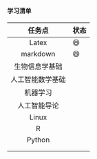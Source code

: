 #### 学习清单


|      任务点      | 状态    |
| :--------------: | ------- |
|      Latex       | :smile: |
|     markdown     | :smile: |
|  生物信息学基础  |         |
| 人工智能数学基础 |         |
|     机器学习     |         |
|   人工智能导论   |         |
|      Linux       |         |
|        R         |         |
|      Python      |         |
|                  |         |
|                  |         |

